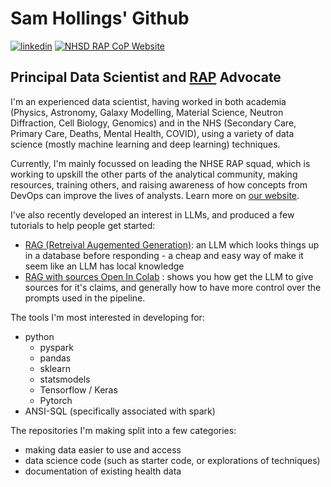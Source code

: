 # Sam Hollings' Github

[![linkedin](https://img.shields.io/badge/LinkedIn-0077B5?style=for-the-badge&logo=linkedin&logoColor=white)](https://www.linkedin.com/in/samhollings/)
[![NHSD RAP CoP Website](https://img.shields.io/static/v1?label=NHS%20Digital&message=RAP%20Community%20of%20Practice&color=005EB8&style=for-the-badge)](https://nhsdigital.github.io/rap-community-of-practice/)

## Principal Data Scientist and [RAP](https://nhsdigital.github.io/rap-community-of-practice/) Advocate

I'm an experienced data scientist, having worked in both academia (Physics, Astronomy, Galaxy Modelling, Material Science, Neutron Diffraction, Cell Biology, Genomics) and in the NHS (Secondary Care, Primary Care, Deaths, Mental Health, COVID), using a variety of data science (mostly machine learning and deep learning) techniques.

Currently, I'm mainly focussed on leading the NHSE RAP squad, which is working to upskill the other parts of the analytical community, making resources, training others, and raising awareness of how concepts from DevOps can improve the lives of analysts. Learn more on [our website](https://nhsdigital.github.io/rap-community-of-practice/).

I've also recently developed an interest in LLMs, and produced a few tutorials to help people get started:
* [RAG (Retreival Augemented Generation)](https://colab.research.google.com/github/SamHollings/llm_tutorial/blob/main/llm_tutorial_rag.ipynb): an LLM which looks things up in a database before responding - a cheap and easy way of make it seem like an LLM has local knowledge
* [RAG with sources Open In Colab](https://colab.research.google.com/github/SamHollings/llm_tutorial/blob/main/llm_tutorial_rag_sources.ipynb) : shows you how get the LLM to give sources for it's claims, and generally how to have more control over the prompts used in the pipeline.

The tools I'm most interested in developing for:
- python
  - pyspark
  - pandas
  - sklearn
  - statsmodels
  - Tensorflow / Keras
  - Pytorch
- ANSI-SQL (specifically associated with spark)

The repositories I'm making split into a few categories:
- making data easier to use and access
- data science code (such as starter code, or explorations of techniques)
- documentation of existing health data

<!--
**SamHollings/SamHollings** is a ✨ _special_ ✨ repository because its `README.md` (this file) appears on your GitHub profile.

Here are some ideas to get you started:

- 🔭 I’m currently working on ...
- 🌱 I’m currently learning ...
- 👯 I’m looking to collaborate on ...
- 🤔 I’m looking for help with ...
- 💬 Ask me about ...
- 📫 How to reach me: ...
- 😄 Pronouns: ...
- ⚡ Fun fact: ...
-->
